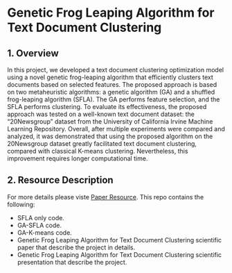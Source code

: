 # Genetic Frog Leaping Algorithm for Text Document Clustering



## 1. Overview

In this project, we developed a text document clustering optimization model using a novel genetic frog-leaping algorithm that efficiently clusters text documents based on selected features. The proposed approach is based on two metaheuristic algorithms: a genetic algorithm (GA) and a shuffled frog-leaping algorithm (SFLA). The GA performs feature selection, and the SFLA performs clustering. To evaluate its effectiveness, the proposed approach was tested on a well-known text document dataset: the “20Newsgroup” dataset from the University of California Irvine Machine Learning Repository. Overall, after multiple experiments were compared and analyzed, it was demonstrated that using the proposed algorithm on the 20Newsgroup dataset greatly facilitated text document clustering, compared with classical K-means clustering. Nevertheless, this improvement requires longer computational time.





## 2. Resource Description
For more details please viste [Paper Resource](https://www.techscience.com/cmc/2019/doi.php?id=6514). This repo contains the following:
* SFLA only code.
* GA-SFLA code.
* GA-K-means code.
* Genetic Frog Leaping Algorithm for Text Document Clustering scientific paper that describe the project in details.
* Genetic Frog Leaping Algorithm for Text Document Clustering scientific presentation that describe the project.






